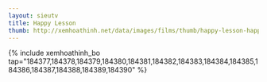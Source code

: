 ```yaml
---
layout: sieutv
title: Happy Lesson
thumb: http://xemhoathinh.net/data/images/films/thumb/happy-lesson-happy-lesson-2013.jpg
---
```

{% include xemhoathinh_bo tap="184377,184378,184379,184380,184381,184382,184383,184384,184385,184386,184387,184388,184389,184390" %} 
